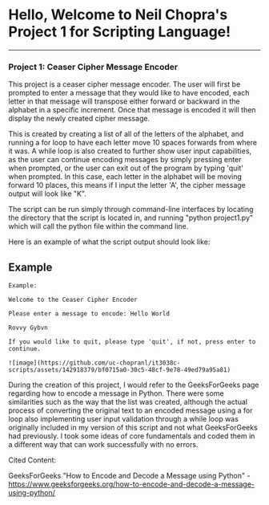 
# Hello, Welcome to Neil Chopra's Project 1 for Scripting Language!
-----------------------------------------------------------------
### Project 1: Ceaser Cipher Message Encoder

This project is a ceaser cipher message encoder. The user will first be prompted to enter a message that they would like to have encoded, each letter in that message will transpose either forward or backward in the alphabet in a specific increment. 
Once that message is encoded it will then display the newly created cipher message. 

This is created by creating a list of all of the letters of the alphabet, and running a for loop to have each letter move 10 spaces forwards from where it was. 
A while loop is also created to further show user input capabilities, as the user can continue encoding messages by simply pressing enter when prompted, or the user can exit out of the program by typing 'quit' when prompted. 
In this case, each letter in the alphabet will be moving forward 10 places, this means if I input the letter 'A', the cipher message output will look like "K".

The script can be run simply through command-line interfaces by locating the directory that the script is located in, and running "python project1.py" which will call the python file within the command line. 

Here is an example of what the script output should look like:

## Example
~~~~~~~~~~~~~~~~~~~~~~~~~~~~~~~~~~~~~~~~~~~~~~~~~~~~~~~~~~~~~~~
Example: 

Welcome to the Ceaser Cipher Encoder

Please enter a message to encode: Hello World

Rovvy Gybvn

If you would like to quit, please type 'quit', if not, press enter to continue.

![image](https://github.com/uc-chopranl/it3038c-scripts/assets/142918379/bf0715a0-30c5-48cf-9e78-49ed79a95a81)

~~~~~~~~~~~~~~~~~~~~~~~~~~~~~~~~~~~~~~~~~~~~~~~~~~~~~~~~~~~~~~~

During the creation of this project, I would refer to the GeeksForGeeks page regarding how to encode a message in Python. There were some similarities such as the way that the list was created, although the actual process of converting the original text to an encoded message using a for loop also implementing user input validation through a while loop was originally included in my version of this script and not what GeeksForGeeks had previously. I took some ideas of core fundamentals and coded them in a different way that can work successfully with no errors.

Cited Content: 

GeeksForGeeks "How to Encode and Decode a Message using Python" - https://www.geeksforgeeks.org/how-to-encode-and-decode-a-message-using-python/
